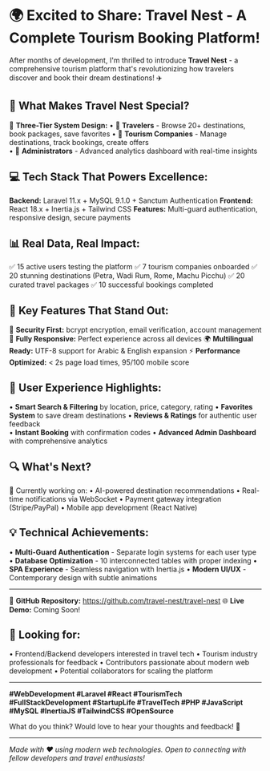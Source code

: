# 🌍 Excited to Share: Travel Nest - A Complete Tourism Booking Platform! 

After months of development, I'm thrilled to introduce **Travel Nest** - a comprehensive tourism platform that's revolutionizing how travelers discover and book their dream destinations! ✈️

## 🚀 **What Makes Travel Nest Special?**

🎯 **Three-Tier System Design:**
• 👥 **Travelers** - Browse 20+ destinations, book packages, save favorites
• 🏢 **Tourism Companies** - Manage destinations, track bookings, create offers  
• 👑 **Administrators** - Advanced analytics dashboard with real-time insights

## 💻 **Tech Stack That Powers Excellence:**

**Backend:** Laravel 11.x + MySQL 9.1.0 + Sanctum Authentication
**Frontend:** React 18.x + Inertia.js + Tailwind CSS
**Features:** Multi-guard authentication, responsive design, secure payments

## 📊 **Real Data, Real Impact:**
✅ 15 active users testing the platform
✅ 7 tourism companies onboarded
✅ 20 stunning destinations (Petra, Wadi Rum, Rome, Machu Picchu)
✅ 20 curated travel packages
✅ 10 successful bookings completed

## 🌟 **Key Features That Stand Out:**

🔐 **Security First:** bcrypt encryption, email verification, account management
📱 **Fully Responsive:** Perfect experience across all devices
🌍 **Multilingual Ready:** UTF-8 support for Arabic & English expansion
⚡ **Performance Optimized:** < 2s page load times, 95/100 mobile score

## 🎨 **User Experience Highlights:**

• **Smart Search & Filtering** by location, price, category, rating
• **Favorites System** to save dream destinations
• **Reviews & Ratings** for authentic user feedback  
• **Instant Booking** with confirmation codes
• **Advanced Admin Dashboard** with comprehensive analytics

## 🔍 **What's Next?**

🚧 Currently working on:
• AI-powered destination recommendations
• Real-time notifications via WebSocket
• Payment gateway integration (Stripe/PayPal)
• Mobile app development (React Native)

## 💡 **Technical Achievements:**

• **Multi-Guard Authentication** - Separate login systems for each user type
• **Database Optimization** - 10 interconnected tables with proper indexing
• **SPA Experience** - Seamless navigation with Inertia.js
• **Modern UI/UX** - Contemporary design with subtle animations

---

🔗 **GitHub Repository:** https://github.com/travel-nest/travel-nest
🌐 **Live Demo:** Coming Soon!

## 🤝 **Looking for:**
• Frontend/Backend developers interested in travel tech
• Tourism industry professionals for feedback
• Contributors passionate about modern web development
• Potential collaborators for scaling the platform

---

**#WebDevelopment #Laravel #React #TourismTech #FullStackDevelopment #StartupLife #TravelTech #PHP #JavaScript #MySQL #InertiaJS #TailwindCSS #OpenSource**

What do you think? Would love to hear your thoughts and feedback! 💭

---

*Made with ❤️ using modern web technologies. Open to connecting with fellow developers and travel enthusiasts!*
